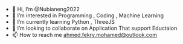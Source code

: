 - 👋 Hi, I’m @Nubianeng2022
- 👀 I’m interested in Programming , Coding , Machine Learning
- 🌱 I’m currently learning Python , ThreeJS
- 💞️ I’m looking to collaborate on Application That support Eductaion
- 📫 How to reach me ahmed.fekry.mohamed@outlook.com

<!---
Nubianeng2022/Nubianeng2022 is a ✨ special ✨ repository because its `README.md` (this file) appears on your GitHub profile.
You can click the Preview link to take a look at your changes.
--->
